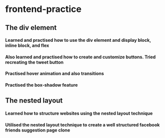 # frontend-practice
## The div element
#### Learned and practised how to use the div element and display block, inline block, and flex
#### Also learned and practised how to create and customize buttons. Tried recreating the tweet button
#### Practised hover animation and also transitions
#### Practised the box-shadow feature

## The nested layout
#### Learned how to structure websites using the nested layout technique
#### Utilised the nested layout technique to create a well structured facebook friends suggestion page clone